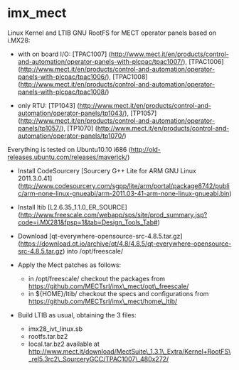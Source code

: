 # imx_mect
Linux Kernel and LTIB GNU RootFS for MECT operator panels based on i.MX28:

- with on board I/O:
[TPAC1007] (http://www.mect.it/en/products/control-and-automation/operator-panels-with-plcpac/tpac1007/),
[TPAC1006] (http://www.mect.it/en/products/control-and-automation/operator-panels-with-plcpac/tpac1006/),
[TPAC1008] (http://www.mect.it/en/products/control-and-automation/operator-panels-with-plcpac/tpac1008/)

- only RTU:
[TP1043] (http://www.mect.it/en/products/control-and-automation/operator-panels/tp1043/),
[TP1057] (http://www.mect.it/en/products/control-and-automation/operator-panels/tp1057/),
[TP1070] (http://www.mect.it/en/products/control-and-automation/operator-panels/tp1070/)

Everything is tested on Ubuntu10.10 i686 (http://old-releases.ubuntu.com/releases/maverick/)

- Install CodeSourcery [Sourcery G++ Lite for ARM GNU Linux 2011.3.0.41] (http://www.codesourcery.com/sgpp/lite/arm/portal/package8742/public/arm-none-linux-gnueabi/arm-2011.03-41-arm-none-linux-gnueabi.bin)

- Install ltib [L2.6.35\_1.1.0\_ER\_SOURCE] (http://www.freescale.com/webapp/sps/site/prod_summary.jsp?code=i.MX281&fpsp=1&tab=Design_Tools_Tab#)

- Download [qt-everywhere-opensource-src-4.8.5.tar.gz] (https://download.qt.io/archive/qt/4.8/4.8.5/qt-everywhere-opensource-src-4.8.5.tar.gz) into /opt/freescale/

- Apply the Mect patches as follows:

  - in /opt/freescale/ checkout the packages from https://github.com/MECTsrl/imx\_mect/opt\_freescale/
  - in ${HOME}/ltib/ checkout the specs and configurations from https://github.com/MECTsrl/imx\_mect/home\_ltib/

- Build LTIB as usual, obtaining the 3 files:
    - imx28\_ivt\_linux.sb
    - rootfs.tar.bz2
    - local.tar.bz2
  available at http://www.mect.it/download/MectSuite\_1.3.1\_Extra/Kernel+RootFS\_rel5.3rc2\_SourceryGCC/TPAC1007\_480x272/

